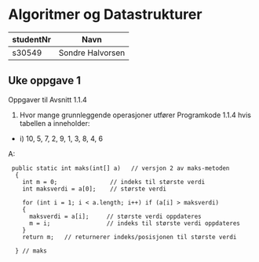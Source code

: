 

# Algoritmer og Datastrukturer

| studentNr  | Navn |
| ------------- | ------------- |
| s30549  | Sondre Halvorsen  |


## Uke oppgave 1

Oppgaver til Avsnitt 1.1.4
1.	Hvor mange grunnleggende operasjoner utfører Programkode 1.1.4 hvis tabellen a inneholder:
 - i) 10, 5, 7, 2, 9, 1, 3, 8, 4, 6 

A:

```
 public static int maks(int[] a)   // versjon 2 av maks-metoden
  {
    int m = 0;               // indeks til største verdi
    int maksverdi = a[0];    // største verdi

    for (int i = 1; i < a.length; i++) if (a[i] > maksverdi)
    {
      maksverdi = a[i];     // største verdi oppdateres
      m = i;                // indeks til største verdi oppdateres
    }
    return m;   // returnerer indeks/posisjonen til største verdi

  } // maks
  
```